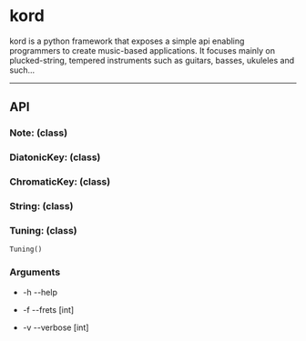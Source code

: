 # kord
kord is a python framework that exposes a simple api enabling programmers to create music-based applications. It focuses mainly on plucked-string, tempered instruments such as guitars, basses, ukuleles and such...

<hr/>

## API

### Note: (class)


### DiatonicKey: (class)
### ChromaticKey: (class)


### String: (class)
### Tuning: (class)

```
Tuning()
```


### Arguments

* -h --help  

* -f --frets [int] 
* -v --verbose [int] 

